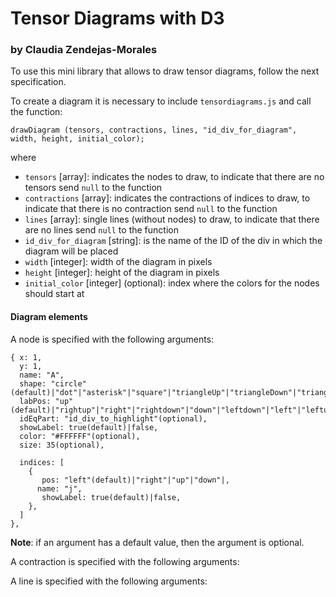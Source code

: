 # Tensor Diagrams with D3### by Claudia Zendejas-MoralesTo use this mini library that allows to draw tensor diagrams, follow the next specification.To create a diagram it is necessary to include `tensordiagrams.js` and call the function:```drawDiagram (tensors, contractions, lines, "id_div_for_diagram", width, height, initial_color);```where- `tensors` [array]: indicates the nodes to draw, to indicate that there are no tensors send `null` to the function- `contractions` [array]: indicates the contractions of indices to draw, to indicate that there is no contraction send `null` to the function- `lines` [array]: single lines (without nodes) to draw, to indicate that there are no lines send `null` to the function- `id_div_for_diagram` [string]: is the name of the ID of the div in which the diagram will be placed- `width` [integer]: width of the diagram in pixels- `height` [integer]: height of the diagram in pixels- `initial_color` [integer] (optional): index where the colors for the nodes should start at#### Diagram elementsA node is specified with the following arguments:```{ x: 1,   y: 1,   name: "A",   shape: "circle"(default)|"dot"|"asterisk"|"square"|"triangleUp"|"triangleDown"|"triangleLeft"|"triangleRight"|"rectangle",  labPos: "up"(default)|"rightup"|"right"|"rightdown"|"down"|"leftdown"|"left"|"leftup",  idEqPart: "id_div_to_highlight"(optional),  showLabel: true(default)|false,  color: "#FFFFFF"(optional),  size: 35(optional),    indices: [	{        pos: "left"(default)|"right"|"up"|"down"|, 	  name: "j",       showLabel: true(default)|false,    },  ]},```**Note**: if an argument has a default value, then the argument is optional.A contraction is specified with the following arguments:A line is specified with the following arguments: